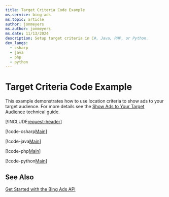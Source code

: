 ```yaml
---
title: Target Criteria Code Example
ms.service: bing-ads
ms.topic: article
author: jonmeyers
ms.author: jonmeyers
ms.date: 11/13/2024
description: Setup target criteria in C#, Java, PHP, or Python.
dev_langs:
  - csharp
  - java
  - php
  - python
---
```

# Target Criteria Code Example
This example demonstrates how to use location criteria to show ads to your target audience. For more details see the [Show Ads to Your Target Audience](show-ads-target-audience.md) technical guide. 

[!INCLUDE[request-header](./includes/code-tips.md)]

[!code-csharp[Main](../../../BingAds-dotNet-SDK/examples/BingAdsExamples/BingAdsExamplesLibrary/v13/TargetCriteria.cs)]

[!code-java[Main](../../../BingAds-Java-SDK/examples/BingAdsDesktopApp/src/main/java/com/microsoft/bingads/examples/v13/TargetCriteria.java)]

[!code-php[Main](../../../BingAds-PHP-SDK/samples/V13/TargetCriteria.php)]

[!code-python[Main](../../../BingAds-Python-SDK/examples/v13/target_criteria.py)]

## See Also
[Get Started with the Bing Ads API](get-started.md)  

